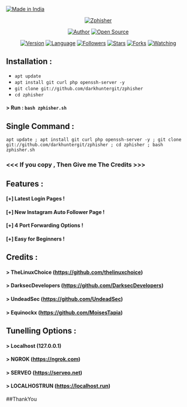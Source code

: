 
<p align="left">
<a href="#"><img title="Made in India" src="https://img.shields.io/badge/MADE%20IN-INDIA-green?colorA=%23ff0000&colorB=%23017e40&style=for-the-badge"></a>
</p>
<p align="center">
<a href="#"><img title="Zphisher" src="https://raw.githubusercontent.com/htr-tech/release-download/master/images/banner/zphisher.png"></a>
</p>
<p align="center">
<a href="https://github.com/darkhuntergit"><img title="Author" src="https://img.shields.io/badge/Author-darkhuntergit-red.svg?style=for-the-badge&logo=github"></a>
<a href="#"><img title="Open Source" src="https://img.shields.io/badge/Open%20Source-%E2%9D%A4-green?style=for-the-badge"></a>
</p>
<p align="center">
<a href="#"><img title="Version" src="https://img.shields.io/badge/Version-2.0-green.svg?style=flat-square"></a>
<a href="#"><img title="Language" src="https://badges.frapsoft.com/bash/v1/bash.png?v=103"></a>
<a href="https://github.com/darkhuntergit/followers"><img title="Followers" src="https://img.shields.io/github/followers/darkhuntergit?color=blue&style=flat-square"></a>
<a href="https://github.com/darkhuntergit/zphisher/stargazers/"><img title="Stars" src="https://img.shields.io/github/stars/darkhuntergit/zphisher?color=red&style=flat-square"></a>
<a href="https://github.com/darkhuntergit/zphisher/network/members"><img title="Forks" src="https://img.shields.io/github/forks/darkhuntergit/zphisher?color=red&style=flat-square"></a>
<a href="https://github.com/darkhuntergit/zphisher/watchers"><img title="Watching" src="https://img.shields.io/github/watchers/darkhuntergit/zphisher?label=Watchers&color=blue&style=flat-square"></a>
</p>

## Installation :

* `apt update`
* `apt install git curl php openssh-server -y`
* `git clone git://github.com/darkhuntergit/zphisher`
* `cd zphisher`
#### > Run : `bash zphisher.sh`

## Single Command :
```
apt update ; apt install git curl php openssh-server -y ; git clone git://github.com/darkhuntergit/zphisher ; cd zphisher ; bash zphisher.sh
```


### <<< If you copy , Then Give me The Credits >>>

## Features :
#### [+] Latest Login Pages !
#### [+] New Instagram Auto Follower Page !
#### [+] 4 Port Forwarding Options !
#### [+] Easy for Beginners !

## Credits :
#### > TheLinuxChoice (https://github.com/thelinuxchoice)
#### > DarksecDevelopers (https://github.com/DarksecDevelopers)
#### > UndeadSec (https://github.com/UndeadSec)
#### > Equinockx (https://github.com/MoisesTapia)

## Tunelling Options :
#### > Localhost (127.0.0.1)
#### > NGROK (https://ngrok.com)
#### > SERVEO (https://serveo.net)
#### > LOCALHOSTRUN (https://localhost.run)

##ThankYou





















